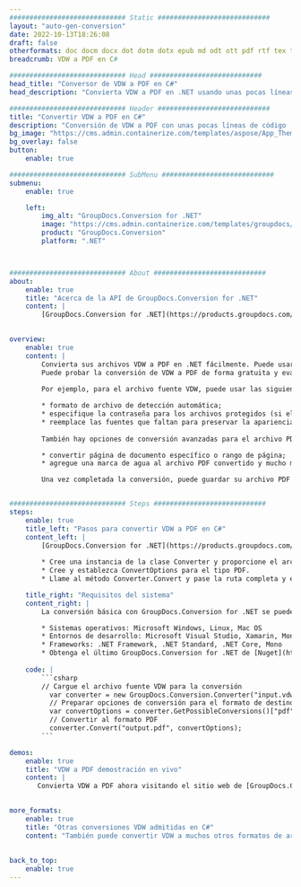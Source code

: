 ```yaml
---
############################# Static ############################
layout: "auto-gen-conversion"
date: 2022-10-13T18:26:08
draft: false
otherformats: doc docm docx dot dotm dotx epub md odt ott pdf rtf tex txt vdx vsdm vsdx vssm vssx vstm vstx vsx vtx xps
breadcrumb: VDW a PDF en C#

############################# Head ############################
head_title: "Conversor de VDW a PDF en C#"
head_description: "Convierta VDW a PDF en .NET usando unas pocas líneas de código. Utilice la API de conversión de documentos de GroupDocs para convertir más de 160 formatos de archivo."

############################# Header ############################
title: "Convertir VDW a PDF en C#"
description: "Conversión de VDW a PDF con unas pocas líneas de código .NET"
bg_image: "https://cms.admin.containerize.com/templates/aspose/App_Themes/V3/images/bg/header1.png"
bg_overlay: false
button:
    enable: true

############################# SubMenu ############################
submenu:
    enable: true

    left:
        img_alt: "GroupDocs.Conversion for .NET"
        image: "https://cms.admin.containerize.com/templates/groupdocs/images/product-logos/90x90-noborder/groupdocs-conversion-net.png"
        product: "GroupDocs.Conversion"
        platform: ".NET"



############################# About ############################
about:
    enable: true
    title: "Acerca de la API de GroupDocs.Conversion for .NET"
    content: |
        [GroupDocs.Conversion for .NET](https://products.groupdocs.com/conversion/net/) se puede usar para convertir Microsoft Word, Excel, PowerPoint, PDF, Visio y otros formatos. GroupDocs.Conversion es una API independiente que es adecuada para sistemas internos y de back-end donde se requiere un alto rendimiento. No depende de ningún software como Microsoft u Open Office.
    

overview:
    enable: true
    content: |
        Convierta sus archivos VDW a PDF en .NET fácilmente. Puede usar solo un par de líneas de código C# en cualquier plataforma de su elección, como Windows, Linux, macOS.
        Puede probar la conversión de VDW a PDF de forma gratuita y evaluar la calidad de los resultados de la conversión. Junto con los escenarios de conversión de archivos simples, puede probar opciones más avanzadas para cargar el archivo de origen VDW y para guardar el resultado de salida PDF. 
        
        Por ejemplo, para el archivo fuente VDW, puede usar las siguientes opciones de carga:

        * formato de archivo de detección automática;
        * especifique la contraseña para los archivos protegidos (si el formato de archivo lo admite);
        * reemplace las fuentes que faltan para preservar la apariencia del documento.
        
        También hay opciones de conversión avanzadas para el archivo PDF:

        * convertir página de documento específico o rango de página;
        * agregue una marca de agua al archivo PDF convertido y mucho más.

        Una vez completada la conversión, puede guardar su archivo PDF en la ruta del archivo local o en cualquier almacenamiento de terceros como FTP, Amazon S3, Google Drive, Dropbox, etc. Tenga en cuenta que para convertir VDW a PDF no es necesario instalar ningún software adicional, como MS Office, Open Office, Adobe Acrobat Reader, etc.


############################# Steps ############################
steps:
    enable: true
    title_left: "Pasos para convertir VDW a PDF en C#"
    content_left: |
        [GroupDocs.Conversion for .NET](https://products.groupdocs.com/conversion/net/) facilita a los desarrolladores convertir un archivo VDW a PDF con unas pocas líneas de código.
        
        * Cree una instancia de la clase Converter y proporcione el archivo VDW con la ruta completa
        * Cree y establezca ConvertOptions para el tipo PDF.
        * Llame al método Converter.Convert y pase la ruta completa y el formato (PDF) como parámetro

    title_right: "Requisitos del sistema"
    content_right: |
        La conversión básica con GroupDocs.Conversion for .NET se puede realizar en unos pocos pasos simples. Nuestras API son compatibles con todas las principales plataformas y sistemas operativos. Antes de ejecutar el código a continuación, asegúrese de tener instalados los siguientes requisitos previos en su sistema.

        * Sistemas operativos: Microsoft Windows, Linux, Mac OS
        * Entornos de desarrollo: Microsoft Visual Studio, Xamarin, MonoDevelop
        * Frameworks: .NET Framework, .NET Standard, .NET Core, Mono
        * Obtenga el último GroupDocs.Conversion for .NET de [Nuget](https://www.nuget.org/packages/groupdocs.conversion)
         
    code: |
        ```csharp    
        // Cargue el archivo fuente VDW para la conversión
          var converter = new GroupDocs.Conversion.Converter("input.vdw");
          // Preparar opciones de conversión para el formato de destino PDF
          var convertOptions = converter.GetPossibleConversions()["pdf"].ConvertOptions;
          // Convertir al formato PDF
          converter.Convert("output.pdf", convertOptions);
        ```

demos:
    enable: true
    title: "VDW a PDF demostración en vivo"
    content: |
       Convierta VDW a PDF ahora visitando el sitio web de [GroupDocs.Conversion App](https://products.groupdocs.app/conversion/family). La demostración en línea tiene las siguientes ventajas
          

more_formats:
    enable: true
    title: "Otras conversiones VDW admitidas en C#"
    content: "También puede convertir VDW a muchos otros formatos de archivo. Consulte la lista a continuación."
       
       
back_to_top:
    enable: true
---
```

